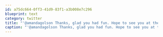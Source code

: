 ```yaml
---
id: a75dc664-0ff3-41d9-83f1-a3b008e7c296
blueprint: text
category: twitter
title: "'@amandagolson Thanks, glad you had fun. Hope to see you at the next one!"
caption: "'@amandagolson Thanks, glad you had fun. Hope to see you at the next one!"
---
```

